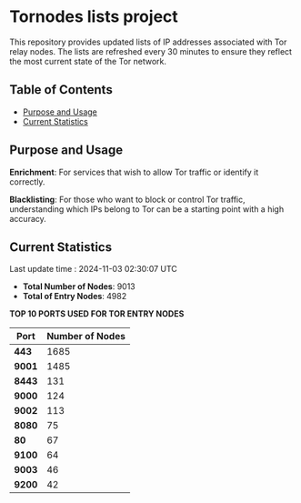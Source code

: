 # Tornodes lists project

This repository provides updated lists of IP addresses associated with Tor relay nodes. The lists are refreshed every 30 minutes to ensure they reflect the most current state of the Tor network.

## Table of Contents

- [Purpose and Usage](#purpose-and-usage)
- [Current Statistics](#current-statistics)


## Purpose and Usage

**Enrichment**: For services that wish to allow Tor traffic or identify it correctly.

**Blacklisting**: For those who want to block or control Tor traffic, understanding which IPs belong to Tor can be a starting point with a high accuracy.

## Current Statistics

Last update time : 2024-11-03 02:30:07 UTC

- **Total Number of Nodes**: 9013
- **Total of Entry Nodes**: 4982

**TOP 10 PORTS USED FOR TOR ENTRY NODES**

| **Port** | **Number of Nodes** |
|------|-----------------|
| **443**   | 1685  |
| **9001**   | 1485  |
| **8443**   | 131  |
| **9000**   | 124  |
| **9002**   | 113  |
| **8080**   | 75  |
| **80**   | 67  |
| **9100**   | 64  |
| **9003**   | 46  |
| **9200**   | 42  |

